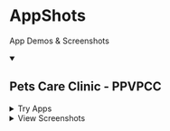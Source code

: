 # AppShots

App Demos & Screenshots

<details open><summary><H2>Pets Care Clinic - PPVPCC</H2></summary>


<details close><summary>Try Apps</summary>

- [Try Admin App](https://github.com/bytebane/AppShots/releases/download/v0.0.1/ppvpcc-admin.apk)
- [Try Clients App](https://github.com/bytebane/AppShots/releases/download/v0.0.1/ppvpcc-admin.apk)

</details>

<details close><summary>View Screenshots</summary>

### Admin's App

<img src="PPVPCC/Admin/1.png" height= 450><img src="PPVPCC/Admin/2.png" height= 450><img src="PPVPCC/Admin/3.png" height= 450><img src="PPVPCC/Admin/4.png" height= 450><img src="PPVPCC/Admin/5.png" height= 450><img src="PPVPCC/Admin/6.png" height= 450><img src="PPVPCC/Admin/7.png" height= 450><img src="PPVPCC/Admin/8.png" height= 450><img src="PPVPCC/Admin/9.png" height= 450><img src="PPVPCC/Admin/10.png" height= 450><img src="PPVPCC/Admin/11.png" height= 450><img src="PPVPCC/Admin/12.png" height= 450><img src="PPVPCC/Admin/13.png" height= 450><img src="PPVPCC/Admin/14.png" height= 450><img src="PPVPCC/Admin/15.png" height= 450><img src="PPVPCC/Admin/16.png" height= 450><img src="PPVPCC/Admin/17.png" height= 450><img src="PPVPCC/Admin/18.png" height= 450><img src="PPVPCC/Admin/19.png" height= 450><img src="PPVPCC/Admin/20.png" height= 450><img src="PPVPCC/Admin/21.png" height= 450><img src="PPVPCC/Admin/22.png" height= 450><img src="PPVPCC/Admin/23.png" height= 450><img src="PPVPCC/Admin/24.png" height= 450><img src="PPVPCC/Admin/25.png" height= 450>

### Users's App

<img src="PPVPCC/Users/1.png" height= 450><img src="PPVPCC/Users/2.png" height= 450><img src="PPVPCC/Users/3.png" height= 450><img src="PPVPCC/Users/4.png" height= 450><img src="PPVPCC/Users/5.png" height= 450><img src="PPVPCC/Users/6.png" height= 450><img src="PPVPCC/Users/7.png" height= 450><img src="PPVPCC/Users/8.png" height= 450><img src="PPVPCC/Users/9.png" height= 450><img src="PPVPCC/Users/10.png" height= 450><img src="PPVPCC/Users/11.png" height= 450><img src="PPVPCC/Users/12.png" height= 450><img src="PPVPCC/Users/12a.png" height= 450><img src="PPVPCC/Users/13.png" height= 450><img src="PPVPCC/Users/14.png" height= 450><img src="PPVPCC/Users/15.png" height= 450><img src="PPVPCC/Users/16.png" height= 450><img src="PPVPCC/Users/17.png" height= 450><img src="PPVPCC/Users/18.png" height= 450><img src="PPVPCC/Users/19.png" height= 450><img src="PPVPCC/Users/20.png" height= 450><img src="PPVPCC/Users/21.png" height= 450><img src="PPVPCC/Users/22.png" height= 450><img src="PPVPCC/Users/23.png" height= 450><img src="PPVPCC/Users/24.png" height= 450><img src="PPVPCC/Users/25.png" height= 450><img src="PPVPCC/Users/26.png" height= 450><img src="PPVPCC/Users/27.png" height= 450><img src="PPVPCC/Users/28.png" height= 450><img src="PPVPCC/Users/29.png" height= 450><img src="PPVPCC/Users/30.png" height= 450><img src="PPVPCC/Users/31.png" height= 450><img src="PPVPCC/Users/32.png" height= 450><img src="PPVPCC/Users/33.png" height= 450><img src="PPVPCC/Users/34.png" height= 450><img src="PPVPCC/Users/35.png" height= 450><img src="PPVPCC/Users/36.png" height= 450><img src="PPVPCC/Users/37.png" height= 450><img src="PPVPCC/Users/38.png" height= 450><img src="PPVPCC/Users/39.png" height= 450><img src="PPVPCC/Users/40.png" height= 450>
</details>
</details>